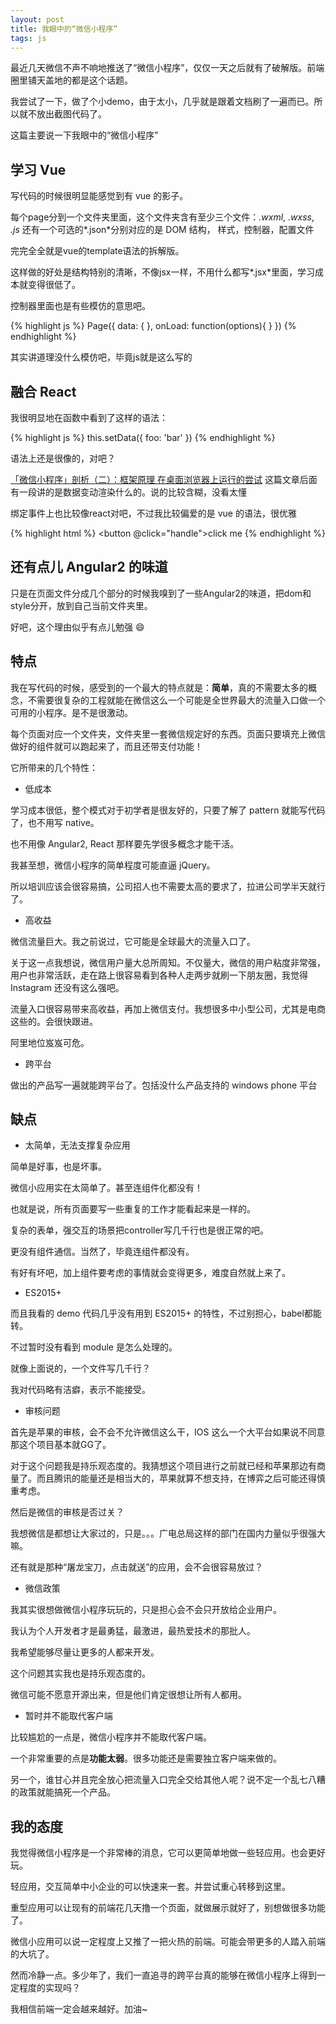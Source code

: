 ```yaml
---
layout: post
title: 我眼中的“微信小程序”
tags: js
---
```


最近几天微信不声不响地推送了“微信小程序”，仅仅一天之后就有了破解版。前端圈里铺天盖地的都是这个话题。

我尝试了一下，做了个小demo，由于太小，几乎就是跟着文档刷了一遍而已。所以就不放出截图代码了。

这篇主要说一下我眼中的“微信小程序”

## 学习 Vue

写代码的时候很明显能感觉到有 vue 的影子。

每个page分到一个文件夹里面，这个文件夹含有至少三个文件：*.wxml*, *.wxss*, *.js* 还有一个可选的*.json*分别对应的是 DOM 结构， 样式，控制器，配置文件

完完全全就是vue的template语法的拆解版。

这样做的好处是结构特别的清晰，不像jsx一样，不用什么都写*.jsx*里面，学习成本就变得很低了。

控制器里面也是有些模仿的意思吧。

{% highlight js %}
Page({
    data: {
    },
    onLoad: function(options){
    }
})
{% endhighlight %}

其实讲道理没什么模仿吧，毕竟js就是这么写的

## 融合 React

我很明显地在函数中看到了这样的语法：

{% highlight js %}
this.setData({
    foo: 'bar'
})
{% endhighlight %}

语法上还是很像的，对吧？

[「微信小程序」剖析（二）：框架原理 在桌面浏览器上运行的尝试](http://mp.weixin.qq.com/s?__biz=MjM5Mjg4NDMwMA==&mid=2652974111&idx=1&sn=93a868cdb59b5dd77c65c7a5303e6e31&scene=1&srcid=0924Q4gJJUa1P5HtJ7A45yPd&from=groupmessage&isappinstalled=0#wechat_redirect) 这篇文章后面有一段讲的是数据变动渲染什么的。说的比较含糊，没看太懂

绑定事件上也比较像react对吧，不过我比较偏爱的是 vue 的语法，很优雅

{% highlight html %}
<button @click="handle">click me</button>
{% endhighlight %}

## 还有点儿 Angular2 的味道

只是在页面文件分成几个部分的时候我嗅到了一些Angular2的味道，把dom和style分开，放到自己当前文件夹里。

好吧，这个理由似乎有点儿勉强 :smile:

## 特点

我在写代码的时候，感受到的一个最大的特点就是：**简单**，真的不需要太多的概念，不需要很复杂的工程就能在微信这么一个可能是全世界最大的流量入口做一个可用的小程序。是不是很激动。

每个页面对应一个文件夹，文件夹里一套微信规定好的东西。页面只要填充上微信做好的组件就可以跑起来了，而且还带支付功能！

它所带来的几个特性：

* 低成本

学习成本很低，整个模式对于初学者是很友好的，只要了解了 pattern 就能写代码了，也不用写 native。

也不用像 Angular2, React 那样要先学很多概念才能干活。

我甚至想，微信小程序的简单程度可能直逼 jQuery。

所以培训应该会很容易搞，公司招人也不需要太高的要求了，拉进公司学半天就行了。

* 高收益

微信流量巨大。我之前说过，它可能是全球最大的流量入口了。

关于这一点我想说，微信用户量大总所周知。不仅量大，微信的用户粘度非常强，用户也非常活跃，走在路上很容易看到各种人走两步就刷一下朋友圈，我觉得 Instagram 还没有这么强吧。

流量入口很容易带来高收益，再加上微信支付。我想很多中小型公司，尤其是电商这些的。会很快跟进。

阿里地位岌岌可危。

* 跨平台

做出的产品写一遍就能跨平台了。包括没什么产品支持的 windows phone 平台

## 缺点

* 太简单，无法支撑复杂应用

简单是好事，也是坏事。

微信小应用实在太简单了。甚至连组件化都没有！

也就是说，所有页面要写一些重复的工作才能看起来是一样的。

复杂的表单，强交互的场景把controller写几千行也是很正常的吧。

更没有组件通信。当然了，毕竟连组件都没有。

有好有坏吧，加上组件要考虑的事情就会变得更多，难度自然就上来了。

* ES2015+

而且我看的 demo 代码几乎没有用到 ES2015+ 的特性，不过别担心，babel都能转。

不过暂时没有看到 module 是怎么处理的。

就像上面说的，一个文件写几千行？

我对代码略有洁癖，表示不能接受。

* 审核问题

首先是苹果的审核，会不会不允许微信这么干，IOS 这么一个大平台如果说不同意那这个项目基本就GG了。

对于这个问题我是持乐观态度的。我猜想这个项目进行之前就已经和苹果那边有商量了。而且腾讯的能量还是相当大的，苹果就算不想支持，在博弈之后可能还得慎重考虑。

然后是微信的审核是否过关？

我想微信是都想让大家过的，只是。。。广电总局这样的部门在国内力量似乎很强大嘛。

还有就是那种“屠龙宝刀，点击就送”的应用，会不会很容易放过？

* 微信政策

我其实很想做微信小程序玩玩的，只是担心会不会只开放给企业用户。

我认为个人开发者才是最勇猛，最激进，最热爱技术的那批人。

我希望能够尽量让更多的人都来开发。

这个问题其实我也是持乐观态度的。

微信可能不愿意开源出来，但是他们肯定很想让所有人都用。

* 暂时并不能取代客户端

比较尴尬的一点是，微信小程序并不能取代客户端。

一个非常重要的点是**功能太弱**。很多功能还是需要独立客户端来做的。

另一个，谁甘心并且完全放心把流量入口完全交给其他人呢？说不定一个乱七八糟的政策就能搞死一个产品。

## 我的态度

我觉得微信小程序是一个非常棒的消息，它可以更简单地做一些轻应用。也会更好玩。

轻应用，交互简单中小企业的可以快速来一套。并尝试重心转移到这里。

重型应用可以让现有的前端花几天撸一个页面，就做展示就好了，别想做很多功能了。

微信小应用可以说一定程度上又推了一把火热的前端。可能会带更多的人踏入前端的大坑了。

然而冷静一点。多少年了，我们一直追寻的跨平台真的能够在微信小程序上得到一定程度的实现吗？

我相信前端一定会越来越好。加油~

